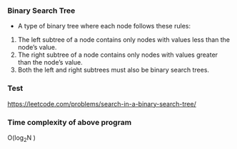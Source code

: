 ### Binary Search Tree

- A type of binary tree where each node follows these rules:

1.  The left subtree of a node contains only nodes with values less than the node’s value.
2.  The right subtree of a node contains only nodes with values greater than the node’s value.
3.  Both the left and right subtrees must also be binary search trees.

### Test

https://leetcode.com/problems/search-in-a-binary-search-tree/

### Time complexity of above program

O(log<sub>2</sub>N )
